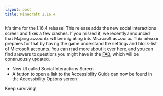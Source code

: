 ```yaml
---
layout: post
title: Minecraft 1.16.4
---
```


It's time for the 1.16.4 release! This release adds the new social interactions screen and fixes a few crashes.
If you missed it, we recently announced that Mojang accounts will be migrating into Microsoft accounts. This release prepares for that by having the game understand the settings and block-list of Microsoft accounts. You can read more about it over [here](https://www.minecraft.net/article/java-edition-moving-house), and you can find answers to questions you might have in the [FAQ](https://help.minecraft.net/hc/en-us/articles/360050865492), which will be continuously updated.

- New UI called Social Interactions Screen
- A button to open a link to the Accessibility Guide can now be found in the Accessibility Options screen

Keep surviving!
